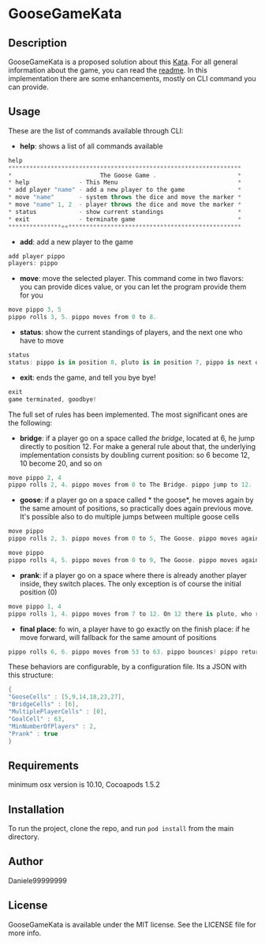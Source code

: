 # GooseGameKata

## Description
GooseGameKata is a proposed solution about this [Kata](https://github.com/xpeppers/goose-game-kata). For all general information about the game, you can read the [readme](https://github.com/xpeppers/goose-game-kata/blob/master/README.md).
In this implementation there are some enhancements, mostly on CLI command you can provide.

## Usage
These are the list of commands available through CLI:
 - **help**: shows a list of all commands available
```swift
help
******************************************************************
*                         The Goose Game .                       *
* help              - This Menu                                  *
* add player "name" - add a new player to the game               *
* move "name"       - system throws the dice and move the marker *
* move "name" 1, 2  - player throws the dice and move the marker *
* status            - show current standings                     *
* exit              - terminate game                             *
***************++*************************************************
```
 - **add**: add a new player to the game
```swift
add player pippo
players: pippo
```
- **move**: move the selected player. This command come in two flavors: you can provide dices value, or you can let the program provide them for you
```swift
move pippo 3, 5
pippo rolls 3, 5. pippo moves from 0 to 8.
```
- **status**: show the current standings of players, and the next one who have to move
```swift
status
status: pippo is in position 8, pluto is in position 7, pippo is next one to move
```
- **exit**: ends the game, and tell you bye bye!
```swift
exit
game terminated, goodbye!
```


The full set of rules has been implemented. The most significant ones are the following:
- **bridge**: if a player go on a space called *the bridge*, located at 6, he jump directly to position 12. For make a general rule about that, the underlying implementation consists by doubling current position: so 6 become 12, 10 become 20, and so on
```swift
move pippo 2, 4
pippo rolls 2, 4. pippo moves from 0 to The Bridge. pippo jump to 12.
```
- **goose**: if a player go on a space called * the goose*, he moves again by the same amount of positions, so practically does again previous move. It's possible also to do multiple jumps between multiple goose cells
```swift
move pippo
pippo rolls 2, 3. pippo moves from 0 to 5, The Goose. pippo moves again and goes to 10.
```
```swift
move pippo
pippo rolls 4, 5. pippo moves from 0 to 9, The Goose. pippo moves again and goes to 18, The Goose. pippo moves again and goes to 27, The Goose. pippo moves again and goes to 36.
```
- **prank**: if a player go on a space where there is already another player inside, they switch places. The only exception is of course the initial position (0)
```swift
move pippo 1, 4
pippo rolls 1, 4. pippo moves from 7 to 12. On 12 there is pluto, who returns to 7.
```
- **final place**: fo win, a player have to go exactly on the finish place: if he move forward, will fallback for the same amount of positions 
```swift
pippo rolls 6, 6. pippo moves from 53 to 63. pippo bounces! pippo returns to 61. 
```
These behaviors are configurable, by a configuration file. Its a JSON with this structure:
```swift
{
"GooseCells" : [5,9,14,18,23,27],
"BridgeCells" : [6],
"MultiplePlayerCells" : [0],
"GoalCell" : 63,
"MinNumberOfPlayers" : 2,
"Prank" : true
}
```

## Requirements
minimum osx version is 10.10, Cocoapods 1.5.2

## Installation
To run the project, clone the repo, and run `pod install` from the main directory.

## Author

Daniele99999999

## License

GooseGameKata is available under the MIT license. See the LICENSE file for more info.
